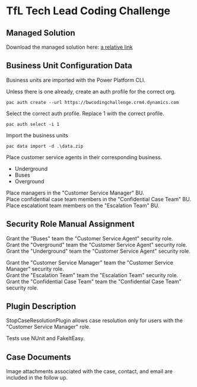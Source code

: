 # TfL Tech Lead Coding Challenge

## Managed Solution

Download the managed solution here:
[a relative link](DataverseSolution/TfLCodingChallenge_1_0_1_1_managed.zip)

## Business Unit Configuration Data

Business units are imported with the Power Platform CLI.  
  
Unless there is one already, create an auth profile for the correct org.  
```
pac auth create --url https://bwcodingchallenge.crm4.dynamics.com
```
Select the correct auth profile. Replace 1 with the correct profile.  
```
pac auth select -i 1
```
Import the business units  
```
pac data import -d .\data.zip
```

Place customer service agents in their corresponding business.  
 - Underground
 - Buses
 - Overground

 Place managers in the "Customer Service Manager" BU.  
 Place confidential case team members in the "Confidential Case Team" BU.  
 Place escalationt team members on the "Escalation Team" BU.  

## Security Role Manual Assignment

 Grant the "Buses" team the "Customer Service Agent" security role.  
 Grant the "Overground" team the "Customer Service Agent" security role.  
 Grant the "Underground" team the "Customer Service Agent" security role.  

 Grant the "Customer Service Manager" team the "Customer Service Manager" security role.  
 Grant the "Escalation Team" team the "Escalation Team" security role.  
 Grant the "Confidential Case Team" team the "Confidential Case Team" security role.  


## Plugin Description

StopCaseResolutionPlugin allows case resolution only for users with the "Customer Service Manager" role.  

Tests use NUnit and FakeItEasy.  

## Case Documents

Image attachments associated with the case, contact, and email are included in the follow up.
